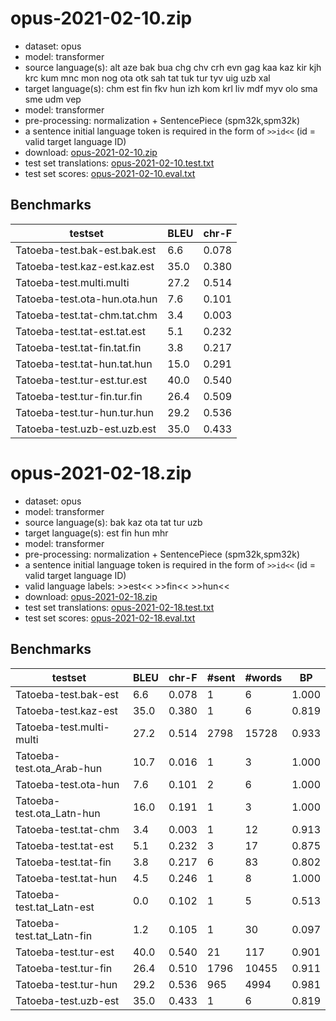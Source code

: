 # opus-2021-02-10.zip

* dataset: opus
* model: transformer
* source language(s): alt aze bak bua chg chv crh evn gag kaa kaz kir kjh krc kum mnc mon nog ota otk sah tat tuk tur tyv uig uzb xal
* target language(s): chm est fin fkv hun izh kom krl liv mdf myv olo sma sme udm vep
* model: transformer
* pre-processing: normalization + SentencePiece (spm32k,spm32k)
* a sentence initial language token is required in the form of `>>id<<` (id = valid target language ID)
* download: [opus-2021-02-10.zip](https://object.pouta.csc.fi/Tatoeba-MT-models/tut-fiu/opus-2021-02-10.zip)
* test set translations: [opus-2021-02-10.test.txt](https://object.pouta.csc.fi/Tatoeba-MT-models/tut-fiu/opus-2021-02-10.test.txt)
* test set scores: [opus-2021-02-10.eval.txt](https://object.pouta.csc.fi/Tatoeba-MT-models/tut-fiu/opus-2021-02-10.eval.txt)

## Benchmarks

| testset               | BLEU  | chr-F |
|-----------------------|-------|-------|
| Tatoeba-test.bak-est.bak.est 	| 6.6 	| 0.078 |
| Tatoeba-test.kaz-est.kaz.est 	| 35.0 	| 0.380 |
| Tatoeba-test.multi.multi 	| 27.2 	| 0.514 |
| Tatoeba-test.ota-hun.ota.hun 	| 7.6 	| 0.101 |
| Tatoeba-test.tat-chm.tat.chm 	| 3.4 	| 0.003 |
| Tatoeba-test.tat-est.tat.est 	| 5.1 	| 0.232 |
| Tatoeba-test.tat-fin.tat.fin 	| 3.8 	| 0.217 |
| Tatoeba-test.tat-hun.tat.hun 	| 15.0 	| 0.291 |
| Tatoeba-test.tur-est.tur.est 	| 40.0 	| 0.540 |
| Tatoeba-test.tur-fin.tur.fin 	| 26.4 	| 0.509 |
| Tatoeba-test.tur-hun.tur.hun 	| 29.2 	| 0.536 |
| Tatoeba-test.uzb-est.uzb.est 	| 35.0 	| 0.433 |





# opus-2021-02-18.zip

* dataset: opus
* model: transformer
* source language(s): bak kaz ota tat tur uzb
* target language(s): est fin hun mhr
* model: transformer
* pre-processing: normalization + SentencePiece (spm32k,spm32k)
* a sentence initial language token is required in the form of `>>id<<` (id = valid target language ID)
* valid language labels: >>est<< >>fin<< >>hun<<
* download: [opus-2021-02-18.zip](https://object.pouta.csc.fi/Tatoeba-MT-models/tut-fiu/opus-2021-02-18.zip)
* test set translations: [opus-2021-02-18.test.txt](https://object.pouta.csc.fi/Tatoeba-MT-models/tut-fiu/opus-2021-02-18.test.txt)
* test set scores: [opus-2021-02-18.eval.txt](https://object.pouta.csc.fi/Tatoeba-MT-models/tut-fiu/opus-2021-02-18.eval.txt)

## Benchmarks

| testset | BLEU  | chr-F | #sent | #words | BP |
|---------|-------|-------|-------|--------|----|
| Tatoeba-test.bak-est 	| 6.6 	| 0.078 	| 1 	| 6 	| 1.000 |
| Tatoeba-test.kaz-est 	| 35.0 	| 0.380 	| 1 	| 6 	| 0.819 |
| Tatoeba-test.multi-multi 	| 27.2 	| 0.514 	| 2798 	| 15728 	| 0.933 |
| Tatoeba-test.ota_Arab-hun 	| 10.7 	| 0.016 	| 1 	| 3 	| 1.000 |
| Tatoeba-test.ota-hun 	| 7.6 	| 0.101 	| 2 	| 6 	| 1.000 |
| Tatoeba-test.ota_Latn-hun 	| 16.0 	| 0.191 	| 1 	| 3 	| 1.000 |
| Tatoeba-test.tat-chm 	| 3.4 	| 0.003 	| 1 	| 12 	| 0.913 |
| Tatoeba-test.tat-est 	| 5.1 	| 0.232 	| 3 	| 17 	| 0.875 |
| Tatoeba-test.tat-fin 	| 3.8 	| 0.217 	| 6 	| 83 	| 0.802 |
| Tatoeba-test.tat-hun 	| 4.5 	| 0.246 	| 1 	| 8 	| 1.000 |
| Tatoeba-test.tat_Latn-est 	| 0.0 	| 0.102 	| 1 	| 5 	| 0.513 |
| Tatoeba-test.tat_Latn-fin 	| 1.2 	| 0.105 	| 1 	| 30 	| 0.097 |
| Tatoeba-test.tur-est 	| 40.0 	| 0.540 	| 21 	| 117 	| 0.901 |
| Tatoeba-test.tur-fin 	| 26.4 	| 0.510 	| 1796 	| 10455 	| 0.911 |
| Tatoeba-test.tur-hun 	| 29.2 	| 0.536 	| 965 	| 4994 	| 0.981 |
| Tatoeba-test.uzb-est 	| 35.0 	| 0.433 	| 1 	| 6 	| 0.819 |

